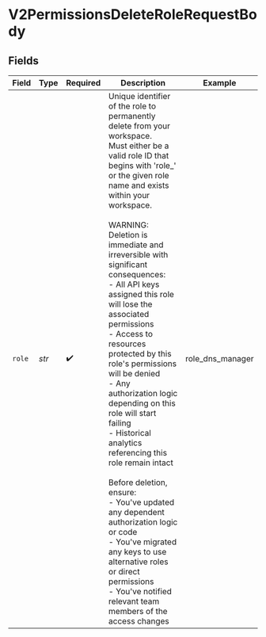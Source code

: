 # V2PermissionsDeleteRoleRequestBody


## Fields

| Field                                                                                                                                                                                                                                                                                                                                                                                                                                                                                                                                                                                                                                                                                                                                                                                   | Type                                                                                                                                                                                                                                                                                                                                                                                                                                                                                                                                                                                                                                                                                                                                                                                    | Required                                                                                                                                                                                                                                                                                                                                                                                                                                                                                                                                                                                                                                                                                                                                                                                | Description                                                                                                                                                                                                                                                                                                                                                                                                                                                                                                                                                                                                                                                                                                                                                                             | Example                                                                                                                                                                                                                                                                                                                                                                                                                                                                                                                                                                                                                                                                                                                                                                                 |
| --------------------------------------------------------------------------------------------------------------------------------------------------------------------------------------------------------------------------------------------------------------------------------------------------------------------------------------------------------------------------------------------------------------------------------------------------------------------------------------------------------------------------------------------------------------------------------------------------------------------------------------------------------------------------------------------------------------------------------------------------------------------------------------- | --------------------------------------------------------------------------------------------------------------------------------------------------------------------------------------------------------------------------------------------------------------------------------------------------------------------------------------------------------------------------------------------------------------------------------------------------------------------------------------------------------------------------------------------------------------------------------------------------------------------------------------------------------------------------------------------------------------------------------------------------------------------------------------- | --------------------------------------------------------------------------------------------------------------------------------------------------------------------------------------------------------------------------------------------------------------------------------------------------------------------------------------------------------------------------------------------------------------------------------------------------------------------------------------------------------------------------------------------------------------------------------------------------------------------------------------------------------------------------------------------------------------------------------------------------------------------------------------- | --------------------------------------------------------------------------------------------------------------------------------------------------------------------------------------------------------------------------------------------------------------------------------------------------------------------------------------------------------------------------------------------------------------------------------------------------------------------------------------------------------------------------------------------------------------------------------------------------------------------------------------------------------------------------------------------------------------------------------------------------------------------------------------- | --------------------------------------------------------------------------------------------------------------------------------------------------------------------------------------------------------------------------------------------------------------------------------------------------------------------------------------------------------------------------------------------------------------------------------------------------------------------------------------------------------------------------------------------------------------------------------------------------------------------------------------------------------------------------------------------------------------------------------------------------------------------------------------- |
| `role`                                                                                                                                                                                                                                                                                                                                                                                                                                                                                                                                                                                                                                                                                                                                                                                  | *str*                                                                                                                                                                                                                                                                                                                                                                                                                                                                                                                                                                                                                                                                                                                                                                                   | :heavy_check_mark:                                                                                                                                                                                                                                                                                                                                                                                                                                                                                                                                                                                                                                                                                                                                                                      | Unique identifier of the role to permanently delete from your workspace.<br/>Must either be a valid role ID that begins with 'role_' or the given role name and exists within your workspace.<br/><br/>WARNING: Deletion is immediate and irreversible with significant consequences:<br/>- All API keys assigned this role will lose the associated permissions<br/>- Access to resources protected by this role's permissions will be denied<br/>- Any authorization logic depending on this role will start failing<br/>- Historical analytics referencing this role remain intact<br/><br/>Before deletion, ensure:<br/>- You've updated any dependent authorization logic or code<br/>- You've migrated any keys to use alternative roles or direct permissions<br/>- You've notified relevant team members of the access changes<br/> | role_dns_manager                                                                                                                                                                                                                                                                                                                                                                                                                                                                                                                                                                                                                                                                                                                                                                        |